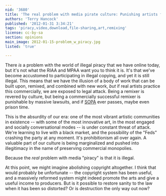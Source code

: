 ```yaml
---
nid: '3680'
title: 'The real problem with media pirate culture: Punishing artists for making art'
authors: 'Terry Hancock'
published: '2012-01-31 3:34:21'
tags: 'piracy,video,download,file-sharing,art,remixing'
license: cc-by-sa
section: opinions
main_image: 2012-01-15-problem_w_piracy.jpg
listed: 'true'

---
```

There _is_ a problem with the world of illegal piracy that we have online today, but it's not what the RIAA and MPAA want you to think it is. It's that we've become accustomed to participating in illegal copying, and yet it is still illegal. This means that we have the illusion of a body of work that can be built upon, remixed,  and combined with new work, _but_ if real artists practice this commercially, we are exposed to legal attack. Being a remixer is revered by culture, but being a commercially successful remixer is punishable by massive lawsuits, and if [SOPA](http://en.wikipedia.org/wiki/SOPA) ever passes, maybe even prison time.

This is the absurdity of our era: one of the most vibrant artistic communities in existence --  with some of the most innovative art, in the most engaged and socially conversational modes -- is under constant threat of attack. We're learning to live with a black market, and the possibility of the "Feds" crashing the party at any moment. It's prohibitionism all over again. A valuable part of our culture is being marginalized and pushed into illegitimacy in the name of preserving commercial monopolies.

Because the _real_ problem with media "piracy" is that it is illegal.

At this point, we might imagine abolishing copyright altogether. I think that would probably be unfortunate -- the copyright system has been useful, and a massively reformed system might indeed promote the arts and give a useful income to producers. But is it possible to restore sanity to the law when it has been so distorted? Or is destruction the only way out now?

